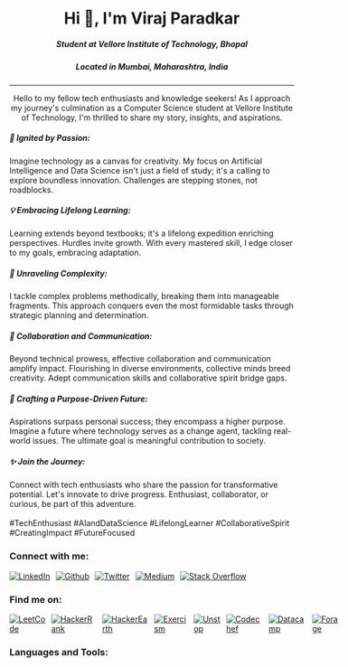 <h1  align="center">Hi 👋, I'm Viraj Paradkar</h1>

<h5  align="center">Student at Vellore Institute of Technology, Bhopal</h3>
<h5  align="center">Located in Mumbai, Maharashtra, India </h3>

---

<p align="center">
Hello to my fellow tech enthusiasts and knowledge seekers! As I approach my journey's culmination as a Computer Science student at Vellore Institute of Technology, I'm thrilled to share my story, insights, and aspirations.

<h5>🌟 Ignited by Passion:</h5>
Imagine technology as a canvas for creativity. My focus on Artificial Intelligence and Data Science isn't just a field of study; it's a calling to explore boundless innovation. Challenges are stepping stones, not roadblocks.

<h5>💡 Embracing Lifelong Learning:</h5>
Learning extends beyond textbooks; it's a lifelong expedition enriching perspectives. Hurdles invite growth. With every mastered skill, I edge closer to my goals, embracing adaptation.

<h5>🧩 Unraveling Complexity:</h5>
I tackle complex problems methodically, breaking them into manageable fragments. This approach conquers even the most formidable tasks through strategic planning and determination.

<h5>🤝 Collaboration and Communication:</h5>
Beyond technical prowess, effective collaboration and communication amplify impact. Flourishing in diverse environments, collective minds breed creativity. Adept communication skills and collaborative spirit bridge gaps.

<h5>🚀 Crafting a Purpose-Driven Future:</h5>
Aspirations surpass personal success; they encompass a higher purpose. Imagine a future where technology serves as a change agent, tackling real-world issues. The ultimate goal is meaningful contribution to society.

<h5>✨ Join the Journey:</h5>
Connect with tech enthusiasts who share the passion for transformative potential. Let's innovate to drive progress. Enthusiast, collaborator, or curious, be part of this adventure.

<br>
<br>
<h9>#TechEnthusiast #AIandDataScience #LifelongLearner #CollaborativeSpirit #CreatingImpact #FutureFocused</h9>

<p>

<h3  align="left">Connect with me:</h3>

<div style="display: flex;">
    <a href="" target="_blank" style="padding-right:10px">
        <img src="../SpaceCoder96/assets/socials/linkedin.png" alt="LinkedIn">
    </a>
    <a href="" target="_blank" style="padding-right:10px">
        <img src="../SpaceCoder96/assets/socials/github.png" alt="Github">
    </a>
    <a href="" target="_blank" style="padding-right:10px">
        <img src="../SpaceCoder96/assets/socials/twitter.png" alt="Twitter">
    </a>
    <a href="" target="_blank" style="padding-right:10px">
        <img src="../SpaceCoder96/assets/socials/medium.png" alt="Medium">
    </a>
    <a href="" target="_blank" style="padding-right:10px">
        <img src="../SpaceCoder96/assets/socials/stack-overflow.png" alt="Stack Overflow">
    </a>
</div>

<h3  align="left">Find me on:</h3>

<div style="display: flex;">
    <a href="" target="_blank" style="padding-right:10px">
        <img src="../SpaceCoder96/assets/socials/.png" alt="LeetCode">
    </a>
    <a href="" target="_blank" style="padding-right:10px">
        <img src="../SpaceCoder96/assets/socials/.png" alt="HackerRank">
    </a>
    <a href="" target="_blank" style="padding-right:10px">
        <img src="../SpaceCoder96/assets/socials/.png" alt="HackerEarth">
    </a>
    <a href="" target="_blank" style="padding-right:10px">
        <img src="../SpaceCoder96/assets/socials/.png" alt="Exercism">
    </a>
    <a href="" target="_blank" style="padding-right:10px">
        <img src="../SpaceCoder96/assets/socials/.png" alt="Unstop">
    </a>
    <a href="" target="_blank" style="padding-right:10px">
        <img src="../SpaceCoder96/assets/socials/.png" alt="Codechef">
    </a>
    <a href="" target="_blank" style="padding-right:10px">
        <img src="../SpaceCoder96/assets/socials/.png" alt="Datacamp">
    </a>
    <a href="" target="_blank" style="padding-right:10px">
        <img src="../SpaceCoder96/assets/socials/.png" alt="Forage">
    </a>
    <a href="" target="_blank" style="padding-right:10px">
        <img src="../SpaceCoder96/assets/socials/.png" alt="">
    </a>
</div>

<h3  align="left">Languages and Tools:</h3>

<div style="display: flex;">
    <a href="" target="_blank" style="padding-right:10px">
        <img src="../SpaceCoder96/assets/languages/.png" alt="">
    </a>
</div>